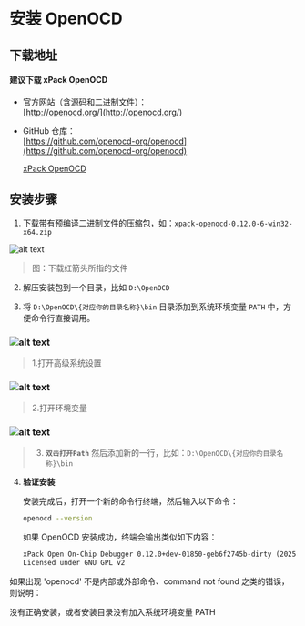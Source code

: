# 安装 OpenOCD

## 下载地址

#### 建议下载 xPack OpenOCD

- 官方网站（含源码和二进制文件）：  
  [http://openocd.org/](http://openocd.org/)

- GitHub 仓库：  
  [https://github.com/openocd-org/openocd](https://github.com/openocd-org/openocd)

  [xPack OpenOCD](https://github.com/xpack-dev-tools/openocd-xpack)

## 安装步骤

1. 下载带有预编译二进制文件的压缩包，如：`xpack-openocd-0.12.0-6-win32-x64.zip`

![alt text](/install/3.png)

> 图：下载红箭头所指的文件

2. 解压安装包到一个目录，比如 `D:\OpenOCD`

3. 将 `D:\OpenOCD\{对应你的目录名称}\bin` 目录添加到系统环境变量 `PATH` 中，方便命令行直接调用。

### ![alt text](/install/6.png)
> 1.打开高级系统设置

### ![alt text](/install/5.png)
> 2.打开环境变量

### ![alt text](/install/4.png)
> 3. **`双击打开Path`** 然后添加新的一行，比如：`D:\OpenOCD\{对应你的目录名称}\bin`

4.  **验证安装**

    安装完成后，打开一个新的命令行终端，然后输入以下命令：
    ```bash
    openocd --version
    ```
    如果 OpenOCD 安装成功，终端会输出类似如下内容：
    ```txt
    xPack Open On-Chip Debugger 0.12.0+dev-01850-geb6f2745b-dirty (2025-02-07-10:08)
    Licensed under GNU GPL v2
    ```
如果出现 'openocd' 不是内部或外部命令、command not found 之类的错误，则说明：

没有正确安装，或者安装目录没有加入系统环境变量 PATH